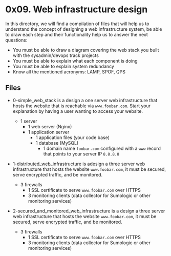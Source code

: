 # 0x09. Web infrastructure design
In this directory, we will find a compilation of files that will help us to understand  the concept of  designing a web infrastructure system, be able to draw each step and their functionality help us to answer the next questions:
-   You must be able to draw a diagram covering the web stack you built with the sysadmin/devops track projects
-   You must be able to explain what each component is doing
-   You must be able to explain system redundancy
-   Know all the mentioned acronyms: LAMP, SPOF, QPS

## Files

 - 0-simple_web_stack is a design a one server web infrastructure that hosts the website that is reachable via  `www.foobar.com`. Start your explanation by having a user wanting to access your website.
     -   1 server
         -   1 web server (Nginx)
	     -   1 application server
	         -   1 application files (your code base)
		     -   1 database (MySQL)
		         -   1 domain name  `foobar.com`  configured with a  `www`  record that points to your server IP  `8.8.8.8`

  - 1-distributed_web_infrastructure is adesign a three server web infrastructure that hosts the website  `www.foobar.com`, it must be secured, serve encrypted traffic, and be monitored.
      -   3 firewalls
          -   1 SSL certificate to serve  `www.foobar.com`  over HTTPS
	      -   3 monitoring clients (data collector for Sumologic or other monitoring services)

   - 2-secured_and_monitored_web_infrastructure is a design a three server web infrastructure that hosts the website  `www.foobar.com`, it must be secured, serve encrypted traffic, and be monitored.
       -   3 firewalls
           -   1 SSL certificate to serve  `www.foobar.com`  over HTTPS
	       -   3 monitoring clients (data collector for Sumologic or other monitoring services)